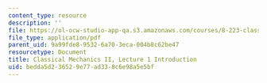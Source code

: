 ```yaml
---
content_type: resource
description: ''
file: https://ol-ocw-studio-app-qa.s3.amazonaws.com/courses/8-223-classical-mechanics-ii-january-iap-2017/bedda5d236529e77ad338c6e98a5e5bf_MIT8_223IAP17_Lec1.pdf
file_type: application/pdf
parent_uid: 9a99fde8-9532-6a70-3eca-004b8c62be47
resourcetype: Document
title: Classical Mechanics II, Lecture 1 Introduction
uid: bedda5d2-3652-9e77-ad33-8c6e98a5e5bf
---
```

